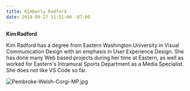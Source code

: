 ```yaml
---
title: Kimberly Radford
date: 2018-09-27 11:51:00 -07:00
---
```


**Kim Radford**

Kim Radford has a degree from Eastern Washington University in Visual Communication Design with an emphasis in User Experience Design. She has done many Web based projects during her time at Eastern, as well as worked for Eastern's Intramural Sports Department as a Media Specialist. She does not like VS Code so far.

![Pembroke-Welsh-Corgi-MP.jpg](/uploads/Pembroke-Welsh-Corgi-MP.jpg)


